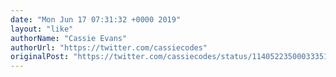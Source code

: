 ```yaml
---
date: "Mon Jun 17 07:31:32 +0000 2019"
layout: "like"
authorName: "Cassie Evans"
authorUrl: "https://twitter.com/cassiecodes"
originalPost: "https://twitter.com/cassiecodes/status/1140522350003335170"
---
```

